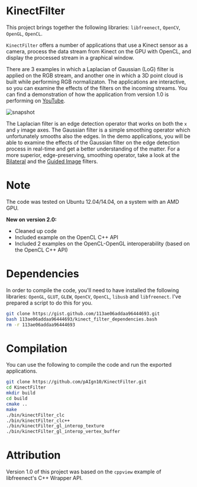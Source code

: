 KinectFilter
============

This project brings together the following libraries: `libfreenect`, `OpenCV`, `OpenGL`, `OpenCL`.

`KinectFilter` offers a number of applications that use a Kinect sensor as a camera, process the data stream from Kinect on the GPU with OpenCL, and display the processed stream in a graphical window.

There are 3 examples in which a Laplacian of Gaussian (LoG) filter is applied on the RGB stream, and another one in which a 3D point cloud is built while performing RGB normalizaton. The applications are interactive, so you can examine the effects of the filters on the incoming streams. You can find a demonstration of how the application from version 1.0 is performing on [YouTube](https://www.youtube.com/watch?v=jnuAnIt9vFY).

![snapshot](http://i76.photobucket.com/albums/j16/paign10/snapshot_zps0b51dlju.jpg)

The Laplacian filter is an edge detection operator that works on both the `x` and `y` image axes. The Gaussian filter is a simple smoothing operator which unfortunately smooths also the edges. In the demo applications, you will be able to examine the effects of the Gaussian filter on the edge detection process in real-time and get a better understanding of the matter. For a more superior, edge-preserving, smoothing operator, take a look at the [Bilateral](http://en.wikipedia.org/wiki/Bilateral_filter) and the [Guided Image](http://research.microsoft.com/en-us/um/people/kahe/eccv10/) filters.

Note
====

The code was tested on Ubuntu 12.04/14.04, on a system with an AMD GPU.

**New on version 2.0:**

* Cleaned up code
* Included example on the OpenCL C++ API
* Included 2 examples on the OpenCL-OpenGL interoperability (based on the OpenCL C++ API)

Dependencies
============

In order to compile the code, you'll need to have installed the following libraries: `OpenGL`, `GLUT`, `GLEW`, `OpenCV`, `OpenCL`, `libusb` and `libfreenect`. I've prepared a script to do this for you.

```bash
git clone https://gist.github.com/113ae06addaa96444693.git
bash 113ae06addaa96444693/kinect_filter_dependencies.bash
rm -r 113ae06addaa96444693
```

Compilation
===========

You can use the following to compile the code and run the exported applications.

```bash
git clone https://github.com/pAIgn10/KinectFilter.git
cd KinectFilter
mkdir build
cd build
cmake ..
make
./bin/kinectFilter_clc
./bin/kinectFilter_clc++
./bin/kinectFilter_gl_interop_texture
./bin/kinectFilter_gl_interop_vertex_buffer
```

Attribution
===========

Version 1.0 of this project was based on the `cppview` example of libfreenect's C++ Wrapper API.
